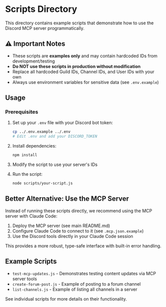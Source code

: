 # Scripts Directory

This directory contains example scripts that demonstrate how to use the Discord MCP server programmatically.

## ⚠️ Important Notes

- These scripts are **examples only** and may contain hardcoded IDs from development/testing
- **Do NOT use these scripts in production without modification**
- Replace all hardcoded Guild IDs, Channel IDs, and User IDs with your own
- Always use environment variables for sensitive data (see `.env.example`)

## Usage

### Prerequisites

1. Set up your `.env` file with your Discord bot token:
   ```bash
   cp ../.env.example ../.env
   # Edit .env and add your DISCORD_TOKEN
   ```

2. Install dependencies:
   ```bash
   npm install
   ```

3. Modify the script to use your server's IDs

4. Run the script:
   ```bash
   node scripts/your-script.js
   ```

## Better Alternative: Use the MCP Server

Instead of running these scripts directly, we recommend using the MCP server with Claude Code:

1. Deploy the MCP server (see main README.md)
2. Configure Claude Code to connect to it (see `.mcp.json.example`)
3. Use the Discord tools directly in your Claude Code session

This provides a more robust, type-safe interface with built-in error handling.

## Example Scripts

- `test-mcp-updates.js` - Demonstrates testing content updates via MCP server tools
- `create-forum-post.js` - Example of posting to a forum channel
- `list-channels.js` - Example of listing all channels in a server

See individual scripts for more details on their functionality.
